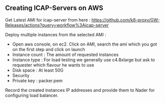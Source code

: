 ## Creating ICAP-Servers on AWS

Get Latest AMI for icap-server from here : https://github.com/k8-proxy/GW-Releases/actions?query=workflow%3Aicap-server

Deploy multiple instances from the selected AMI :
* Open aws console, on ec2. Click on AMI, search the ami which you got on the first step and click on launch
* Instance count : The amount of requested instances
* Instance type : For load testing we generally use c4.8xlarge but ask to requester which flavour he wants to use
* Disk space : At least 50G
* Security 
* Private key : packer.pem

Record the created instances IP addresses and provide them to Nader for configuring load balancer.
